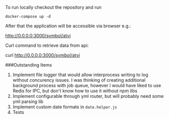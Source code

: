 To run locally checkout the repository and run

`docker-compose up -d`

After that the application will be accessible via browser e.g.: 

http://0.0.0.0:3000/symbol/atvi

Curl command to retrieve data from api:

curl http://0.0.0.0:3000/symbol/atvi

###Outstanding Items
1. Implement file logger that would allow interprocess writing to log without concurency issues. I was thinking of creating additional background process with job queue, however I would have liked to use Redis for IPC, but don't know how to use it without npm libs
2. Implement configurable through yml router, but will probably need some yml parsing lib
3. Implement custom date formats in `date.helper.js`
4. Tests  